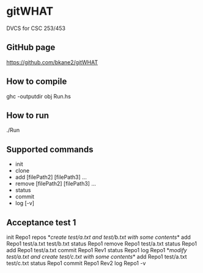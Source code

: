 # gitWHAT
DVCS for CSC 253/453

## GitHub page
https://github.com/bkane2/gitWHAT

## How to compile
ghc -outputdir obj Run.hs

## How to run
./Run

## Supported commands
* init <repoName>
* clone <newRepoName> <oldRepoName>
* add <repoName> <filePath1> \[filePath2\] \[filePath3\] ...
* remove <repoName> <filePath1> \[filePath2\] \[filePath3\] ...
* status <repoName>
* commit <repoName> <revID>
* log <repoName> \[-v\]

## Acceptance test 1
init Repo1
repos
\**create test/a.txt and test/b.txt with some contents*\*
add Repo1 test/a.txt test/b.txt
status Repo1
remove Repo1 test/a.txt
status Repo1
add Repo1 test/a.txt
commit Repo1 Rev1
status Repo1
log Repo1
\**modify test/a.txt and create test/c.txt with some contents*\*
add Repo1 test/a.txt test/c.txt
status Repo1
commit Repo1 Rev2
log Repo1 -v
